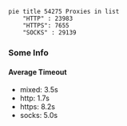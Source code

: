
```mermaid
pie title 54275 Proxies in list
    "HTTP" : 23983
    "HTTPS": 7655
    "SOCKS" : 29139
```

### Some Info
#### Average Timeout

- mixed: 3.5s
- http: 1.7s
- https: 8.2s
- socks: 5.0s